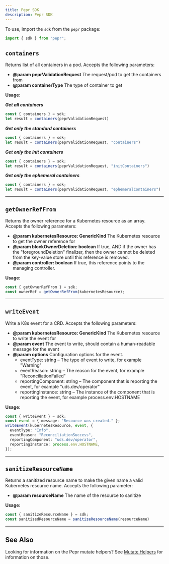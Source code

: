 ```yaml
---
title: Pepr SDK
description: Pepr SDK
---
```



To use, import the `sdk` from the `pepr` package:

```typescript
import { sdk } from "pepr";
```

## `containers`

Returns list of all containers in a pod. Accepts the following parameters:

- **@param peprValidationRequest** The request/pod to get the containers from
- **@param containerType** The type of container to get

**Usage:**

**_Get all containers_**

```typescript
const { containers } = sdk;
let result = containers(peprValidationRequest)
```

**_Get only the standard containers_**

```typescript
const { containers } = sdk;
let result = containers(peprValidationRequest, "containers")
```

**_Get only the init containers_**

```typescript
const { containers } = sdk;
let result = containers(peprValidationRequest, "initContainers")
```

**_Get only the ephemeral containers_**

```typescript
const { containers } = sdk;
let result = containers(peprValidationRequest, "ephemeralContainers")
```

---

## `getOwnerRefFrom`

Returns the owner reference for a Kubernetes resource as an array. Accepts the following parameters:

- **@param kubernetesResource: GenericKind** The Kubernetes resource to get the owner reference for
- **@param blockOwnerDeletion: boolean** If true, AND if the owner has the "foregroundDeletion" finalizer, then the owner cannot be deleted from the key-value store until this reference is removed.
- **@param controller: boolean** If true, this reference points to the managing controller.

**Usage:**

```typescript
const { getOwnerRefFrom } = sdk;
const ownerRef = getOwnerRefFrom(kubernetesResource);
```

---

## `writeEvent`

Write a K8s event for a CRD. Accepts the following parameters:

- **@param kubernetesResource: GenericKind** The Kubernetes resource to write the event for
- **@param event** The event to write, should contain a human-readable message for the event
- **@param options** Configuration options for the event.
  - eventType: string – The type of event to write, for example "Warning"
  - eventReason: string – The reason for the event, for example "ReconciliationFailed"
  - reportingComponent: string – The component that is reporting the event, for example "uds.dev/operator"
  - reportingInstance: string – The instance of the component that is reporting the event, for example process.env.HOSTNAME

**Usage:**

```typescript
const { writeEvent } = sdk;
const event = { message: "Resource was created." };
writeEvent(kubernetesResource, event, {
  eventType: "Info",
  eventReason: "ReconciliationSuccess",
  reportingComponent: "uds.dev/operator",
  reportingInstance: process.env.HOSTNAME,
});
```

---

## `sanitizeResourceName`

Returns a sanitized resource name to make the given name a valid Kubernetes resource name. Accepts the following parameter:

- **@param resourceName** The name of the resource to sanitize

**Usage:**

```typescript
const { sanitizeResourceName } = sdk;
const sanitizedResourceName = sanitizeResourceName(resourceName)
```

---

## See Also

Looking for information on the Pepr mutate helpers? See [Mutate Helpers](/actions/mutate#mutate-helpers) for information on those.
